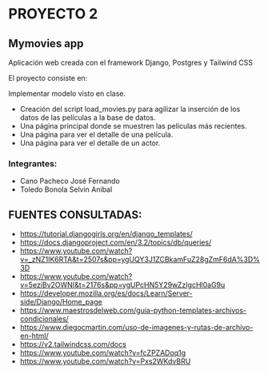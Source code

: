 # PROYECTO 2
## Mymovies app
Aplicación web creada con el framework Django, Postgres y Tailwind CSS

El proyecto consiste en:

Implementar modelo visto en clase.
- Creación del script load_movies.py para agilizar la inserción de los datos de las películas a la base de datos.
- Una página principal donde se muestren las películas más recientes.
- Una página para ver el detalle de una película.
- Una página para ver el detalle de un actor.

### Integrantes:
- Cano Pacheco José Fernando
- Toledo Bonola Selvin Anibal
  
## FUENTES CONSULTADAS:
- https://tutorial.djangogirls.org/en/django_templates/
- https://docs.djangoproject.com/en/3.2/topics/db/queries/
- https://www.youtube.com/watch?v=_zNZ1lK6RTA&t=2507s&pp=ygUQY3J1ZCBkamFuZ28gZmF6dA%3D%3D
- https://www.youtube.com/watch?v=5eziBv2OWNI&t=2176s&pp=ygUPcHN5Y29wZzIgcHl0aG9u
- https://developer.mozilla.org/es/docs/Learn/Server-side/Django/Home_page
- https://www.maestrosdelweb.com/guia-python-templates-archivos-condicionales/
- https://www.diegocmartin.com/uso-de-imagenes-y-rutas-de-archivo-en-html/
- https://v2.tailwindcss.com/docs
- https://www.youtube.com/watch?v=fcZPZADoq1g
- https://www.youtube.com/watch?v=Pxs2WKdvBRU
